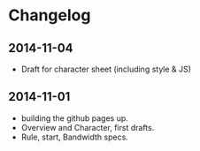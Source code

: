 # Changelog

## 2014-11-04

* Draft for character sheet (including style & JS)

## 2014-11-01

* building the github pages up.
* Overview and Character, first drafts.
* Rule, start, Bandwidth specs.
